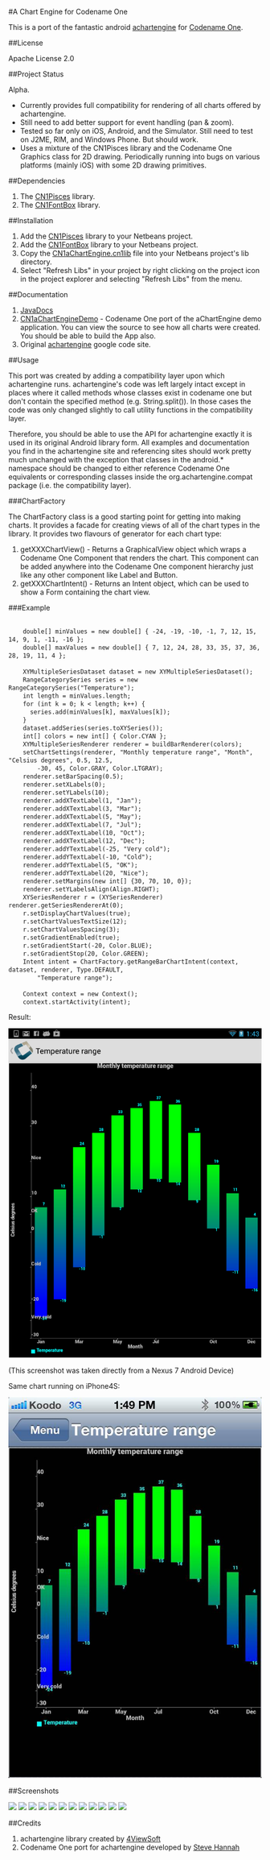 #A Chart Engine for Codename One

This is a port of the fantastic android [achartengine](https://code.google.com/p/achartengine/) for [Codename One](http://www.codenameone.com).

##License

Apache License 2.0

##Project Status

Alpha.

* Currently provides full compatibility for rendering of all charts offered by achartengine.
* Still need to add better support for event handling (pan & zoom).
* Tested so far only on iOS, Android, and the Simulator.  Still need to test on J2ME, RIM, and Windows Phone.  But should work.
* Uses a mixture of the CN1Pisces library and the Codename One Graphics class for 2D drawing.  Periodically running into bugs on various platforms (mainly iOS) with some 2D drawing primitives.


##Dependencies

1. The [CN1Pisces](https://github.com/shannah/CN1Pisces) library.
2. The [CN1FontBox](https://github.com/shannah/CN1FontBox) library.

##Installation

1. Add the [CN1Pisces](https://github.com/shannah/CN1Pisces) library to your Netbeans project.
2. Add the [CN1FontBox](https://github.com/shannah/CN1FontBox) library to your Netbeans project.
3. Copy the [CN1aChartEngine.cn1lib](https://github.com/shannah/CN1aChartEngine/raw/master/dist/CN1aChartEngine.cn1lib) file into your Netbeans project's lib directory.
4. Select "Refresh Libs" in your project by right clicking on the project icon in the project explorer and selecting "Refresh Libs" from the menu.

##Documentation

1. [JavaDocs](https://rawgithub.com/shannah/CN1aChartEngine/master/dist/javadoc/index.html)
2. [CN1aChartEngineDemo](https://github.com/shannah/CN1aChartEngineDemo) - Codename One port of the aChartEngine demo application.  You can view the source to see how all charts were created.  You should be able to build the App also.
3. Original [achartengine](https://code.google.com/p/achartengine/) google code site.


##Usage

This port was created by adding a compatibility layer upon which achartengine runs.  achartengine's code was left largely intact except in places where it called methods whose classes exist in codename one but don't contain the specified method (e.g. String.split()).  In those cases the code was only changed slightly to call utility functions in the compatibility layer.

Therefore, you should be able to use the API for achartengine exactly it is used in its original Android library form.  All examples and documentation you find in the achartengine site and referencing sites should work pretty much unchanged with the exception that classes in the android.* namespace should be changed to either reference Codename One equivalents or corresponding classes inside the org.achartengine.compat package (i.e. the compatibility layer).

###ChartFactory

The ChartFactory class is a good starting point for getting into making charts.  It provides a facade for creating views of all of the chart types in the library.  It provides two flavours of generator for each chart type:

1. getXXXChartView() - Returns a GraphicalView object which wraps a Codename One Component that renders the chart.  This component can be added anywhere into the Codename One component hierarchy just like any other component like Label and Button.
2. getXXXChartIntent() - Returns an Intent object, which can be used to show a Form containing the chart view.

###Example

~~~~

    double[] minValues = new double[] { -24, -19, -10, -1, 7, 12, 15, 14, 9, 1, -11, -16 };
    double[] maxValues = new double[] { 7, 12, 24, 28, 33, 35, 37, 36, 28, 19, 11, 4 };

    XYMultipleSeriesDataset dataset = new XYMultipleSeriesDataset();
    RangeCategorySeries series = new RangeCategorySeries("Temperature");
    int length = minValues.length;
    for (int k = 0; k < length; k++) {
      series.add(minValues[k], maxValues[k]);
    }
    dataset.addSeries(series.toXYSeries());
    int[] colors = new int[] { Color.CYAN };
    XYMultipleSeriesRenderer renderer = buildBarRenderer(colors);
    setChartSettings(renderer, "Monthly temperature range", "Month", "Celsius degrees", 0.5, 12.5,
        -30, 45, Color.GRAY, Color.LTGRAY);
    renderer.setBarSpacing(0.5);
    renderer.setXLabels(0);
    renderer.setYLabels(10);
    renderer.addXTextLabel(1, "Jan");
    renderer.addXTextLabel(3, "Mar");
    renderer.addXTextLabel(5, "May");
    renderer.addXTextLabel(7, "Jul");
    renderer.addXTextLabel(10, "Oct");
    renderer.addXTextLabel(12, "Dec");
    renderer.addYTextLabel(-25, "Very cold");
    renderer.addYTextLabel(-10, "Cold");
    renderer.addYTextLabel(5, "OK");
    renderer.addYTextLabel(20, "Nice");
    renderer.setMargins(new int[] {30, 70, 10, 0});
    renderer.setYLabelsAlign(Align.RIGHT);
    XYSeriesRenderer r = (XYSeriesRenderer) renderer.getSeriesRendererAt(0);
    r.setDisplayChartValues(true);
    r.setChartValuesTextSize(12);
    r.setChartValuesSpacing(3);
    r.setGradientEnabled(true);
    r.setGradientStart(-20, Color.BLUE);
    r.setGradientStop(20, Color.GREEN);
    Intent intent = ChartFactory.getRangeBarChartIntent(context, dataset, renderer, Type.DEFAULT,
        "Temperature range");
    
    Context context = new Context();
	context.startActivity(intent);

~~~~

Result:

![Resulting Chart](screenshots/monthly_temperature_range.png)

(This screenshot was taken directly from a Nexus 7 Android Device)

Same chart running on iPhone4S:

![Resulting Chart iOS](screenshots/avg_monthly_temperature_ios.jpg)

##Screenshots

<img src="http://media.weblite.ca/files/photos/ios1.jpg?max_width=320"/>
<img src="http://media.weblite.ca/files/photos/ios2.jpg?max_width=320"/>
<img src="http://media.weblite.ca/files/photos/ios3.jpg?max_width=320"/>
<img src="http://media.weblite.ca/files/photos/ios4.jpg?max_width=320"/>
<img src="http://media.weblite.ca/files/photos/ios5.jpg?max_width=320"/>
<img src="http://media.weblite.ca/files/photos/ios6.jpg?max_width=320"/>
<img src="http://media.weblite.ca/files/photos/ios7.jpg?max_width=320"/>
<img src="http://media.weblite.ca/files/photos/ios8.jpg?max_width=320"/>
<img src="http://media.weblite.ca/files/photos/ios9.jpg?max_width=320"/>
<img src="http://media.weblite.ca/files/photos/ios10.jpg?max_width=320"/>
<img src="http://media.weblite.ca/files/photos/ios11.jpg?max_width=320"/>
<img src="http://media.weblite.ca/files/photos/ios12.jpg?max_width=320"/>

##Credits

1. achartengine library created by [4ViewSoft](http://www.4viewsoft.com/)
2. Codename One port for achartengine developed by [Steve Hannah](http://sjhannah.com)



